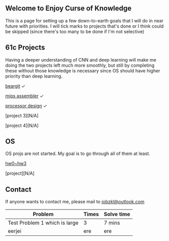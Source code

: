 ## Welcome to Enjoy Curse of Knowledge

This is a page for setting up a few down-to-earth goals that I will do in near future with priorities. I will tick marks to projects that's done or I think could be skipped (since there's too many to be done if I'm not selective)

## 61c Projects

Having a deeper understanding of CNN and deep learning will make me doing the two projects left much more smoothly, but still by completing these without those knowledge is necessary since OS should have higher priority than deep learning.

[beargit](https://github.com/enjoycok-hw/beargit) ✓

[mips assembler](https://github.com/enjoycok-hw/mips-assembler) ✓

[processor design](https://github.com/enjoycok-hw/processor-design) ✓

[project 3][N/A]

[project 4][N/A]

## OS

OS projs are not started. My goal is to go through all of them at least.

[hw0~hw3](https://github.com/enjoycok-hw/os-hw)

[project][N/A]

## Contact

If anyone wants to contact me, please mail to [jobzkl@outlook.com](mailto:jobzkl@outlook.com)


| Problem | Times | Solve time |
| --- | --- | --- |
| Test Problem 1 which is large | 3 | 7 mins |
| eerjei | ere | ere |
